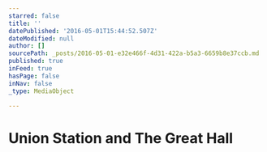 ```yaml
---
starred: false
title: ''
datePublished: '2016-05-01T15:44:52.507Z'
dateModified: null
author: []
sourcePath: _posts/2016-05-01-e32e466f-4d31-422a-b5a3-6659b8e37ccb.md
published: true
inFeed: true
hasPage: false
inNav: false
_type: MediaObject

---
```

# Union Station and The Great Hall